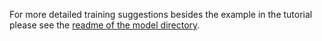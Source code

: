 For more detailed training suggestions besides the example in the tutorial please see the [readme of the model directory](https://github.com/theislab/cross_system_integration/blob/main/cross_system_integration/readme.md).

